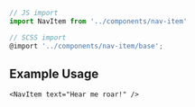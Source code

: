 ```js
// JS import
import NavItem from '../components/nav-item'

// SCSS import
@import '../components/nav-item/base';
```


## Example Usage

    <NavItem text="Hear me roar!" />
